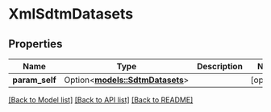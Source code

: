 # XmlSdtmDatasets

## Properties

Name | Type | Description | Notes
------------ | ------------- | ------------- | -------------
**param_self** | Option<[**models::SdtmDatasets**](SdtmDatasets.md)> |  | [optional]

[[Back to Model list]](../README.md#documentation-for-models) [[Back to API list]](../README.md#documentation-for-api-endpoints) [[Back to README]](../README.md)


